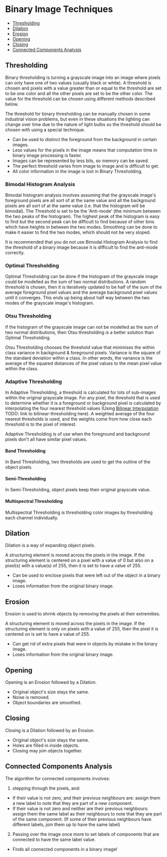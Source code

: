 
# Binary Image Techniques
* [Thresholding](https://github.com/nating/cs-exams/tree/master/assets/notes/fourth-year/computer-vision/notes/techniques/binary-image-techniques.md#thresholding)
* [Dilation](https://github.com/nating/cs-exams/tree/master/assets/notes/fourth-year/computer-vision/notes/techniques/binary-image-techniques.md#dilation)
* [Erosion](https://github.com/nating/cs-exams/tree/master/assets/notes/fourth-year/computer-vision/notes/techniques/binary-image-techniques.md#erosion)
* [Opening](https://github.com/nating/cs-exams/tree/master/assets/notes/fourth-year/computer-vision/notes/techniques/binary-image-techniques.md#opening)
* [Closing](https://github.com/nating/cs-exams/tree/master/assets/notes/fourth-year/computer-vision/notes/techniques/binary-image-techniques.md#closing)
* [Connected Components Analysis](https://github.com/nating/cs-exams/tree/master/assets/notes/fourth-year/computer-vision/notes/techniques/binary-image-techniques.md#connected-components-analysis)

## Thresholding

Binary thresholding is turning a grayscale image into an image where pixels can only have one of two values (usually black or white). A threshold is chosen and pixels with a value greater than or equal to the threshold are set to be one color and all the other pixels are set to be the other color. The value for the threshold can be chosen using different methods described below.

The threshold for binary thresholding can be manually chosen in some industrial vision problems, but even in these situations the lighting can change over time due to the nature of light bulbs so the threshold should be chosen with using a special technique.

* Can be used to distinct the foreground from the background in certain images.
* Less values for the pixels in the image means that computation time in binary image processing is faster.
* Images can be represented by less bits, so memory can be saved.
* The perfect threshold varies from image to image and is difficult to get.
* All color information in the image is lost in Binary Thresholding.

### Bimodal Histogram Analysis

Bimodal histogram analysis involves assuming that the grayscale image's foreground pixels are all sort of at the same value and all the background pixels are all sort of at the same value (i.e. that the histogram will be bimodal). The Threshold is set to be the 'Anti-mode' (the minimum between the two peaks of the histogram). The highest peak of the histogram is easy to find but the second peak can be difficult to find because of other bins which have heights in between the two modes. Smoothing can be done to make it easier to find the two modes, which should not be very sloped.

It is recommended that you do not use Bimodal Histogram Analysis to find the threshold of a binary image because it is difficult to find the anti-mode correctly.

### Optimal Thresholding

Optimal Thresholding can be done if the histogram of the grayscale image could be modelled as the sum of two normal distributions. A random threshold is chosen, then it is iteratively updated to be half of the sum of the average foreground pixel values and the average background pixel values until it converges. This ends up being about half way between the two modes of the grayscale image's histogram.

### Otsu Thresholding

If the histogram of the grayscale image can not be modelled as the sum of two normal distributions, then Otsu thresholding is a better solution than Optimal Thresholding.

Otsu Thresholding chooses the threshold value that minimises the within class variance in background & foreground pixels. Variance is the square of the standard deviation within a class. In other words, the variance is the average of the squared distances of the pixel values to the mean pixel value within the class.

### Adaptive Thresholding

In Adaptive Thresholding, a threshold is calculated for lots of sub-images within the original grayscale image. For any pixel, the threshold that is used to determine whether it is a foreground or background pixel is calculated by interpolating the four nearest threshold values (Using [Bilinear Interpolation]() TODO: link to bilinear-thresholding here). A weighted average of the four nearest thresholds is used, and the weights come from how close each threshold is to the pixel of interest.

Adaptive Thresholding is of use when the foreground and background pixels don't all have similar pixel values.

#### Band Thresholding

In Band Thresholding, two thresholds are used to get the outline of the object pixels.

#### Semi-Thresholding

In Semi-Thresholding, object pixels keep their original grayscale value.

#### Multispectral Thresholding

Multispectral Thresholding is thresholding color images by thresholding each channel individually.

## Dilation

Dilation is a way of expanding object pixels.

A structuring element is moved across the pixels in the image. If the structuring element is centered on a pixel with a value of 0 but also on a pixel(s) with a value(s) of 255, then it is set to have a value of 255.

* Can be used to enclose pixels that were left out of the object in a binary image.
* Loses information from the original binary image.

## Erosion

Erosion is used to shrink objects by removing the pixels at their extremities.

A structuring element is moved across the pixels in the image. If the structuring element is only on pixels with a value of 255, then the pixel it is centered on is set to have a value of 255.

* Can get rid of extra pixels that were in objects by mistake in the binary image.
* Loses information from the original binary image.

## Opening

Opening is an Erosion followed by a Dilation.

* Original object's size stays the same.
* Noise is removed.
* Object boundaries are smoothed.

## Closing

Closing is a Dilation followed by an Erosion.

* Original object's size stays the same.
* Holes are filled in inside objects.
* Closing may join objects together.

## Connected Components Analysis

The algorithm for connected components involves:
1. stepping through the pixels, and:
* If their value is not zero, and their previous neighbours are: assign them a new label to note that they are part of a new component.
* If their value is not zero and neither are their previous neighbours: assign them the same label as their neighbours to note that they are part of the same component. (If some of their previous neighbours have different labels, join them up to have the same label)
2. Passing over the image once more to set labels of components that are connected to have the same label value.

* Finds all connected components in a binary image!

